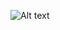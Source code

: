 ![Alt text](https://64.media.tumblr.com/b2cf38f360ff0ca5ac6d0d87ced6f83e/65ba9b77458e559e-8b/s400x600/8ee21cf156b72651e2bda76a5788812bdcbc0170.gifv)
